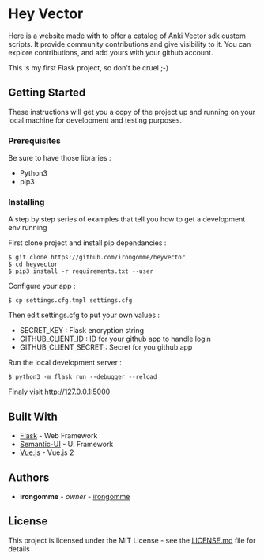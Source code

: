 # Hey Vector

Here is a website made with to offer a catalog of Anki Vector sdk custom scripts. It provide community
contributions and give visibility to it. You can explore contributions, and add yours with your github account.

This is my first Flask project, so don't be cruel ;-)


## Getting Started

These instructions will get you a copy of the project up and running on your local machine for development and
testing purposes.

### Prerequisites

Be sure to have those libraries :

  - Python3
  - pip3

### Installing

A step by step series of examples that tell you how to get a development env running

First clone project and install pip dependancies :

```
$ git clone https://github.com/irongomme/heyvector
$ cd heyvector
$ pip3 install -r requirements.txt --user
```

Configure your app :

```
$ cp settings.cfg.tmpl settings.cfg
```

Then edit settings.cfg to put your own values :

  - SECRET_KEY : Flask encryption string
  - GITHUB_CLIENT_ID : ID for your github app to handle login
  - GITHUB_CLIENT_SECRET : Secret for you github app

Run the local development server :

```
$ python3 -m flask run --debugger --reload
```

Finaly visit http://127.0.0.1:5000


## Built With

* [Flask](https://flask-login.readthedocs.io/en/latest/) - Web Framework
* [Semantic-UI](https://semantic-ui.com/introduction/getting-started.html) - UI Framework
* [Vue.js](https://vuejs.org/v2/guide/) - Vue.js 2


## Authors

* **irongomme** - *owner* - [irongomme](https://github.com/irongomme)


## License

This project is licensed under the MIT License - see the [LICENSE.md](LICENSE.md) file for details
